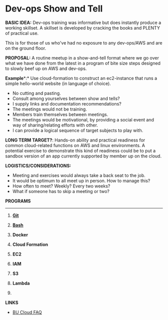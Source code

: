 # **Dev-ops Show and Tell**

 

**BASIC  IDEA:** Dev-ops training was informative but does instantly produce a working skillset.
A skillset is developed by cracking the books and PLENTY of practical use. 

This is for those of us who've had no exposure to any dev-ops/AWS and are on the ground floor.

**PROPOSAL:**  A routine meetup in a show-and-tell format where we go over what we have done from the latest in a program of bite size steps designed to slowly beef up on AWS and dev-ops.

**Example***:*  Use cloud-formation to construct an ec2-instance that runs a simple hello-world website  (in language of choice).

-  No cutting and pasting.
- Consult among yourselves between show and tells?
- I supply links and documentation recommendations?
- The meetings would not be training.
- Members train themselves between meetings.
- The meetings would be motivational, by providing a social event and way of sharing/relating efforts with other.
- I can provide a logical sequence of target subjects to play with.



**LONG TERM TARGET?**: 
Hands-on ability and practical readiness for common cloud-related functions on AWS and linux environments. A potential exercise to demonstrate this kind of readiness could be to put a sandbox version of an app currently supported by member up on the cloud.

 

**LOGISTICS/CONSIDERATIONS:**

-  Meeting and exercises would always take a back seat to the job.
- It would be optimum to all meet up in person. How to manage this?
- How often to meet? Weekly? Every two weeks?
-  What if someone has to skip a meeting or two?

 

**PROGRAMS**

------

1. [**Git**](exercises/git/README.md)

2. [**Bash**](exercises/linux-and-bash/README.md)

3. **Docker**

4. **Cloud Formation**

5. **EC2**

6. **IAM**

7. **S3**

8. **Lambda**

9. 



**LINKS**

- [BU Cloud FAQ](https://bucloud1st.wordpress.com/bu-cloud-sandbox-faq/)